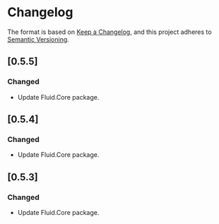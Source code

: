 # Changelog

The format is based on [Keep a Changelog](https://keepachangelog.com/en/1.0.0/), and this project adheres to [Semantic Versioning](https://semver.org/spec/v2.0.0.html).

## [0.5.5]

### Changed

- Update Fluid.Core package.

## [0.5.4]

### Changed

- Update Fluid.Core package.

## [0.5.3]

### Changed

- Update Fluid.Core package.
